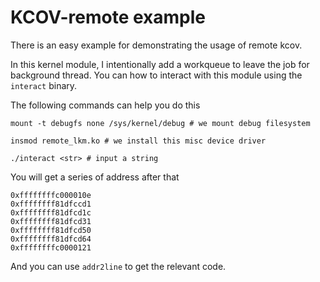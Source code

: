 # KCOV-remote example

There is an easy example for demonstrating the usage of remote kcov. 

In this kernel module, I intentionally add a workqueue to leave the job for background thread. You can how to interact with this module using the `interact` binary.

The following commands can help you do this

```
mount -t debugfs none /sys/kernel/debug # we mount debug filesystem

insmod remote_lkm.ko # we install this misc device driver

./interact <str> # input a string
```

You will get a series of address after that

```
0xffffffffc000010e
0xffffffff81dfccd1
0xffffffff81dfcd1c
0xffffffff81dfcd31
0xffffffff81dfcd50
0xffffffff81dfcd64
0xffffffffc0000121
```

And you can use `addr2line` to get the relevant code.
